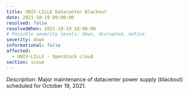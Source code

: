 ```yaml
---
title: UNIV-LILLE Datacenter Blackout
date: 2021-10-19 09:00:00
resolved: false
resolvedWhen: 2021-10-19 18:00:00
# Possible severity levels: down, disrupted, notice
severity: down
informational: false
affected:
  - UNIV-LILLE - OpenStack cloud
section: issue
---
```


*Description:* Major maintenance of datacenter power supply (blackout) scheduled for October 19, 2021.
